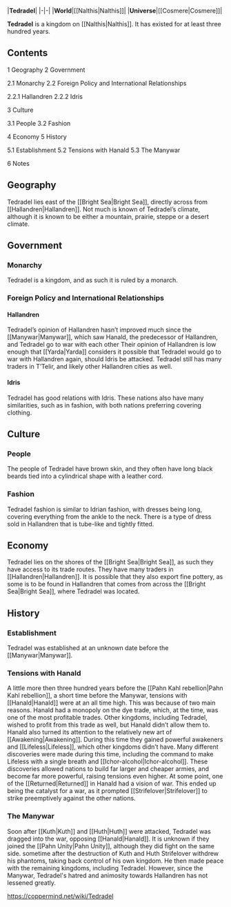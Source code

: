 |**Tedradel**|
|-|-|
|**World**|[[Nalthis\|Nalthis]]|
|**Universe**|[[Cosmere\|Cosmere]]|

**Tedradel** is a kingdom on [[Nalthis\|Nalthis]]. It has existed for at least three hundred years.

## Contents

1 Geography
2 Government

2.1 Monarchy
2.2 Foreign Policy and International Relationships

2.2.1 Hallandren
2.2.2 Idris




3 Culture

3.1 People
3.2 Fashion


4 Economy
5 History

5.1 Establishment
5.2 Tensions with Hanald
5.3 The Manywar


6 Notes


## Geography
Tedradel lies east of the [[Bright Sea\|Bright Sea]], directly across from [[Hallandren\|Hallandren]]. Not much is known of Tedradel’s climate, although it is known to be either a mountain, prairie, steppe or a desert climate.

## Government
### Monarchy
Tedradel is a kingdom, and as such it is ruled by a monarch.

### Foreign Policy and International Relationships
#### Hallandren
Tedradel’s opinion of Hallandren hasn’t improved much since the [[Manywar\|Manywar]], which saw Hanald, the predecessor of Hallandren, and Tedradel go to war with each other Their opinion of Hallandren is low enough that [[Yarda\|Yarda]] considers it possible that Tedradel would go to war with Hallandren again, should Idris be attacked.
Tedradel still has many traders in T’Telir, and likely other Hallandren cities as well.

#### Idris
Tedradel has good relations with Idris. These nations also have many similarities, such as in fashion, with both nations preferring covering clothing.

## Culture
### People
The people of Tedradel have brown skin, and they often have long black beards tied into a cylindrical shape with a leather cord.

### Fashion
Tedradel fashion is similar to Idrian fashion, with dresses being long, covering everything from the ankle to the neck. There is a type of dress sold in Hallandren that is tube-like and tightly fitted.

## Economy
Tedradel lies on the shores of the [[Bright Sea\|Bright Sea]], as such they have access to its trade routes. They have many traders in [[Hallandren\|Hallandren]].
It is possible that they also export fine pottery, as some is to be found in Hallandren that comes from across the [[Bright Sea\|Bright Sea]], where Tedradel was located.

## History
### Establishment
Tedradel was established at an unknown date before the [[Manywar\|Manywar]].

### Tensions with Hanald
A little more then three hundred years before the [[Pahn Kahl rebellion\|Pahn Kahl rebellion]], a short time before the Manywar, tensions with [[Hanald\|Hanald]] were at an all time high. This was because of two main reasons.
Hanald had a monopoly on the dye trade, which, at the time, was one of the most profitable trades. Other kingdoms, including Tedradel, wished to profit from this trade as well, but Hanald didn’t allow them to.
Hanald also turned its attention to the relatively new art of [[Awakening\|Awakening]]. During this time they gained powerful awakeners and [[Lifeless\|Lifeless]], which other kingdoms didn’t have. Many different discoveries were made during this time, including the command to make Lifeless with a single breath and [[Ichor-alcohol\|Ichor-alcohol]]. These discoveries allowed nations to build far larger and cheaper armies, and become far more powerful, raising tensions even higher.
At some point, one of the [[Returned\|Returned]] in Hanald had a vision of war. This ended up being the catalyst for a war, as it prompted [[Strifelover\|Strifelover]] to strike preemptively against the other nations.

### The Manywar
Soon after [[Kuth\|Kuth]] and [[Huth\|Huth]] were attacked, Tedradel was dragged into the war, opposing [[Hanald\|Hanald]]. It is unknown if they joined the [[Pahn Unity\|Pahn Unity]], although they did fight on the same side. sometime after the destruction of Kuth and Huth Strifelover withdrew his phantoms, taking back control of his own kingdom. He then made peace with the remaining kingdoms, including Tedradel. However, since the Manywar, Tedradel's hatred and animosity towards Hallandren has not lessened greatly.



https://coppermind.net/wiki/Tedradel